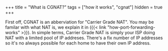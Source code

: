 +++
title = "What is CGNAT?"
tags = ["how it works", "cgnat"]
hidden = true
+++


First off, CGNAT is an abberviation for "Carrier Grade NAT". You may be familar with what NAT is, we explain it in ({{< link "how-port-forwarding-works" >}}). In simple terms, Carrier Grade NAT is simply your ISP doing NAT with a limited pool of IP addreses. There's a fix number of IP addresses so it's no always possible for each home to have their own IP address.
